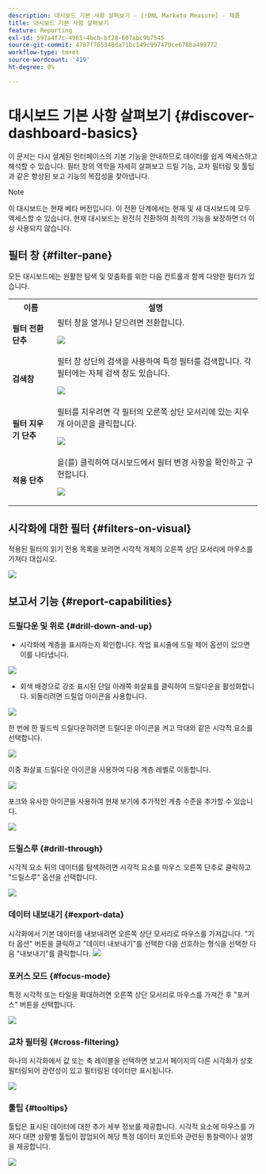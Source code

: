 ```yaml
---
description: 대시보드 기본 사항 살펴보기 - [!DNL Marketo Measure] - 제품
title: 대시보드 기본 사항 살펴보기
feature: Reporting
exl-id: 597a4f7c-4965-4bcb-bf28-607abc9b7545
source-git-commit: 4787f765348da71bc149c997470ce678ba498772
workflow-type: tm+mt
source-wordcount: '419'
ht-degree: 0%

---
```


# 대시보드 기본 사항 살펴보기 {#discover-dashboard-basics}

이 문서는 다시 설계된 인터페이스의 기본 기능을 안내하므로 데이터를 쉽게 액세스하고 해석할 수 있습니다. 필터 창의 역학을 자세히 살펴보고 드릴 기능, 교차 필터링 및 툴팁과 같은 향상된 보고 기능의 복잡성을 찾아냅니다.

>[!NOTE]
>
>이 대시보드는 현재 베타 버전입니다. 이 전환 단계에서는 현재 및 새 대시보드에 모두 액세스할 수 있습니다. 현재 대시보드는 완전히 전환하여 최적의 기능을 보장하면 더 이상 사용되지 않습니다.

## 필터 창 {#filter-pane}

모든 대시보드에는 원활한 탐색 및 맞춤화를 위한 다음 컨트롤과 함께 다양한 필터가 있습니다.

<table style="table-layout:auto"> 
 <tbody> 
  <tr> 
   <th>이름</th> 
   <th>설명</th>
  </tr> 
  <tr> 
   <td><b>필터 전환 단추</b></td>
   <td>필터 창을 열거나 닫으려면 전환합니다.
   <p><img src="assets/discover-dashboard-basics-1.png"></td>
  </tr>
  <tr> 
   <td><b>검색창</b></td>
   <td>필터 창 상단의 검색을 사용하여 특정 필터를 검색합니다. 각 필터에는 자체 검색 창도 있습니다.
   <p><img src="assets/discover-dashboard-basics-2.png"></td>
  </tr>
   <tr> 
   <td><b>필터 지우기 단추</b></td>
   <td>필터를 지우려면 각 필터의 오른쪽 상단 모서리에 있는 지우개 아이콘을 클릭합니다.
   <p><img src="assets/discover-dashboard-basics-3.png"></td>
  </tr>
  <tr> 
   <td><b>적용 단추</b></td>
   <td>을(를) 클릭하여 대시보드에서 필터 변경 사항을 확인하고 구현합니다.
   <p><img src="assets/discover-dashboard-basics-3a.png"></td>
  </tr>
 </tbody> 
</table>

## 시각화에 대한 필터 {#filters-on-visual}

적용된 필터의 읽기 전용 목록을 보려면 시각적 개체의 오른쪽 상단 모서리에 마우스를 가져다 대십시오.

![](assets/discover-dashboard-basics-3b.png)

## 보고서 기능 {#report-capabilities}

### 드릴다운 및 위로 {#drill-down-and-up}

* 시각화에 계층을 표시하는지 확인합니다. 작업 표시줄에 드릴 제어 옵션이 있으면 이를 나타냅니다.

![](assets/discover-dashboard-basics-4.png)

* 회색 배경으로 강조 표시된 단일 아래쪽 화살표를 클릭하여 드릴다운을 활성화합니다. 되돌리려면 드릴업 아이콘을 사용합니다.

![](assets/discover-dashboard-basics-5.png)

한 번에 한 필드씩 드릴다운하려면 드릴다운 아이콘을 켜고 막대와 같은 시각적 요소를 선택합니다.

![](assets/discover-dashboard-basics-6.gif)

이중 화살표 드릴다운 아이콘을 사용하여 다음 계층 레벨로 이동합니다.

![](assets/discover-dashboard-basics-7.gif)

포크와 유사한 아이콘을 사용하여 현재 보기에 추가적인 계층 수준을 추가할 수 있습니다.

![](assets/discover-dashboard-basics-8.gif)

### 드릴스루 {#drill-through}

시각적 요소 뒤의 데이터를 탐색하려면 시각적 요소를 마우스 오른쪽 단추로 클릭하고 &quot;드릴스루&quot; 옵션을 선택합니다.

![](assets/discover-dashboard-basics-9.gif)

### 데이터 내보내기 {#export-data}

시각화에서 기본 데이터를 내보내려면 오른쪽 상단 모서리로 마우스를 가져갑니다. &quot;기타 옵션&quot; 버튼을 클릭하고 &quot;데이터 내보내기&quot;를 선택한 다음 선호하는 형식을 선택한 다음 &quot;내보내기&quot;를 클릭합니다.
![](assets/discover-dashboard-basics-10.gif)

### 포커스 모드 {#focus-mode}

특정 시각적 또는 타일을 확대하려면 오른쪽 상단 모서리로 마우스를 가져간 후 &quot;포커스&quot; 버튼을 선택합니다.

![](assets/discover-dashboard-basics-11.gif)

### 교차 필터링 {#cross-filtering}

하나의 시각화에서 값 또는 축 레이블을 선택하면 보고서 페이지의 다른 시각화가 상호 필터링되어 관련성이 있고 필터링된 데이터만 표시됩니다.

![](assets/discover-dashboard-basics-12.gif)

### 툴팁 {#tooltips}

툴팁은 표시된 데이터에 대한 추가 세부 정보를 제공합니다. 시각적 요소에 마우스를 가져다 대면 상황별 툴팁이 팝업되어 해당 특정 데이터 포인트와 관련된 통찰력이나 설명을 제공합니다.

![](assets/discover-dashboard-basics-13.gif)
